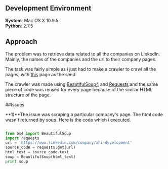 ## Development Environment

**System**:	Mac OS X 10.9.5    
**Python**: 2.7.5

## Approach 

The problem was to retrieve data related to all the companies on LinkedIn. Mainly, the names of the companies and the
url to their company pages.

The task was fairly simple as i just had to make a crawler to crawl all the pages, with [this](https://www.linkedin.com/directory/companies/) page as the seed.

The crawler was made using [BeautifulSoup4](http://www.crummy.com/software/BeautifulSoup/) and [Requests](http://docs.python-requests.org/en/latest/) and the same piece of code was reused for every page because of the similar HTML structure of the page.

##Issues

**1)**The issue was scraping a particular company's page. The html code wasn't returned by soup. Here is the code which i executed.

```python

from bs4 import BeautifulSoup
import requests
url = 'https://www.linkedin.com/company/ahi-development'
source_code = requests.get(url)
html_text = source_code.text
soup = BeautifulSoup(html_text)
print soup

```
